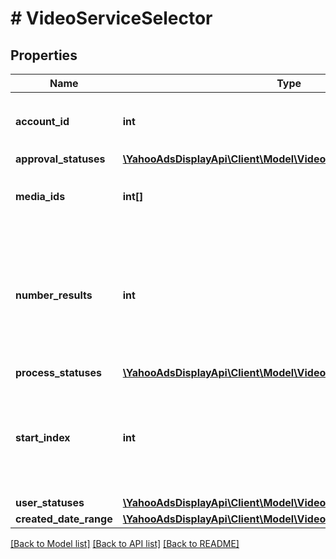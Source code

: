 # # VideoServiceSelector

## Properties

Name | Type | Description | Notes
------------ | ------------- | ------------- | -------------
**account_id** | **int** | &lt;div lang&#x3D;\&quot;ja\&quot;&gt;アカウントIDです。&lt;/div&gt; &lt;div lang&#x3D;\&quot;en\&quot;&gt;Account ID.&lt;/div&gt; |
**approval_statuses** | [**\YahooAdsDisplayApi\Client\Model\VideoServiceApprovalStatus[]**](VideoServiceApprovalStatus.md) |  | [optional]
**media_ids** | **int[]** | &lt;div lang&#x3D;\&quot;ja\&quot;&gt;メディアIDです。&lt;/div&gt; &lt;div lang&#x3D;\&quot;en\&quot;&gt;Media ID.&lt;/div&gt; | [optional]
**number_results** | **int** | &lt;div lang&#x3D;\&quot;ja\&quot;&gt;ページの最大件数です。このフィールドは、1以上を指定する必要があります。&lt;/div&gt; &lt;div lang&#x3D;\&quot;en\&quot;&gt;Maximum number of results to return in this page. This field must be greater than or equal to 1. Also see Entity Limits per operation.&lt;/div&gt; | [optional] [default to 500]
**process_statuses** | [**\YahooAdsDisplayApi\Client\Model\VideoServiceProcessStatus[]**](VideoServiceProcessStatus.md) |  | [optional]
**start_index** | **int** | &lt;div lang&#x3D;\&quot;ja\&quot;&gt;ページの先頭のインデックスです。このフィールドは、1以上を指定する必要があります。&lt;/div&gt; &lt;div lang&#x3D;\&quot;en\&quot;&gt;Index of the first result to return in this page. This field must be greater than or equal to 1.&lt;/div&gt; | [optional] [default to 1]
**user_statuses** | [**\YahooAdsDisplayApi\Client\Model\VideoServiceUserStatus[]**](VideoServiceUserStatus.md) |  | [optional]
**created_date_range** | [**\YahooAdsDisplayApi\Client\Model\VideoServiceCreatedDateRange**](VideoServiceCreatedDateRange.md) |  | [optional]

[[Back to Model list]](../../README.md#models) [[Back to API list]](../../README.md#endpoints) [[Back to README]](../../README.md)
